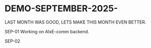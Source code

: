 # DEMO-SEPTEMBER-2025-
LAST MONTH WAS GOOD, LETS MAKE THIS MONTH EVEN BETTER.

SEP-01
Working on AIxE-comm backend.

SEP-02
